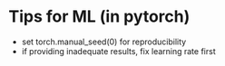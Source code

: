 # Tips for ML (in pytorch)
* set torch.manual_seed(0) for reproducibility
* if providing inadequate results, fix learning rate first
